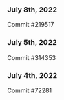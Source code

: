 ### July 8th, 2022

Commit #219517

### July 5th, 2022

Commit #314353


### July 4th, 2022

Commit #72281
